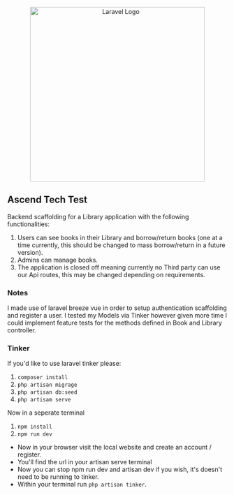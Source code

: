 <p align="center"><a href="https://laravel.com" target="_blank"><img src="https://raw.githubusercontent.com/laravel/art/master/logo-lockup/5%20SVG/2%20CMYK/1%20Full%20Color/laravel-logolockup-cmyk-red.svg" width="400" alt="Laravel Logo"></a></p>

## Ascend Tech Test

Backend scaffolding for a Library application with the following functionalities:
1. Users can see books in their Library and borrow/return books (one at a time currently, this should be changed to mass borrow/return in a future version).
2. Admins can manage books.
3. The application is closed off meaning currently no Third party can use our Api routes, this may be changed depending on requirements.

### Notes
I made use of laravel breeze vue in order to setup authentication scaffolding and register a user.
I tested my Models via Tinker however given more time I could implement feature tests for the methods defined in Book and Library controller.

### Tinker
If you'd like to use laravel tinker please:
1. `composer install`
2. `php artisan migrage`
3. `php artisan db:seed`
4. `php artisam serve`

Now in a seperate terminal

1. `npm install`
2. `npm run dev`

- Now in your browser visit the local website and create an account / register.
- You'll find the url in your artisan serve terminal
- Now you can stop npm run dev and artisan dev if you wish, it's doesn't need to be running to tinker.
- Within your terminal run `php artisan tinker`.